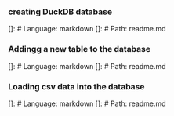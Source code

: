 ### creating DuckDB database
[]: # Language: markdown
[]: # Path: readme.md

### Addingg a new table to the database
[]: # Language: markdown
[]: # Path: readme.md

### Loading csv data into the database
[]: # Language: markdown
[]: # Path: readme.md